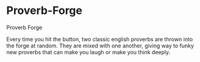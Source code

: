 # Proverb-Forge
Proverb Forge

Every time you hit the button, two classic english proverbs are thrown into the forge at random. They are mixed with one another, giving way to funky new proverbs that can make you laugh or make you think deeply.
